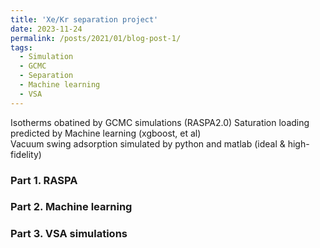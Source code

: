 ```yaml
---
title: 'Xe/Kr separation project'
date: 2023-11-24
permalink: /posts/2021/01/blog-post-1/
tags:
  - Simulation
  - GCMC
  - Separation
  - Machine learning
  - VSA
---
```


Isotherms obatined by GCMC simulations (RASPA2.0)
Saturation loading predicted by Machine learning (xgboost, et al)            
Vacuum swing adsorption simulated by python and matlab (ideal & high-fidelity)                                   

### Part 1. RASPA          

### Part 2. Machine learning             

### Part 3. VSA simulations
